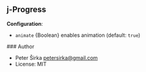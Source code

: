 ## j-Progress

__Configuration__:

- `animate` {Boolean} enables animation (default: `true`)

### Author

- Peter Širka <petersirka@gmail.com>
- License: MIT

